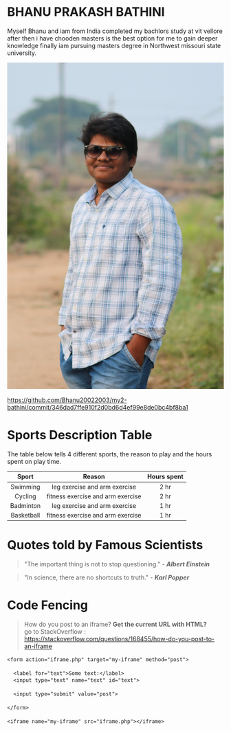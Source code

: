 # BHANU PRAKASH BATHINI

Myself Bhanu and iam from India completed my bachlors study at vit vellore after then i have chooden masters is the best option for me to gain deeper knowledge finally iam pursuing masters degree in Northwest missouri state university.

![myimg](https://github.com/Bhanu20022003/my2-bathini/blob/main/image/IMG_1258.JPG)

<https://github.com/Bhanu20022003/my2-bathini/commit/346dad7ffe910f2d0bd6d4ef99e8de0bc4bf8ba1>


# Sports Description Table

The table below tells 4 different sports, the reason to play and the hours spent on play time.

| Sport | Reason    | Hours spent  |
| :----: | :------------------------------: | :-------------: |
| Swimming | leg exercise and arm exercise  | 2 hr  |
| Cycling | fitness exercise and arm exercise | 2 hr |
| Badminton | leg exercise and arm exercise  | 1 hr  |
| Basketball |fitness exercise and arm exercise  | 1 hr  |

# Quotes told by Famous Scientists
> "The important thing is not to stop questioning." - ***Albert Einstein*** <br/>

> "In science, there are no shortcuts to truth." - ***Karl Popper***

# Code Fencing 
>How do you post to an iframe?
>**Get the current URL with HTML?** </br>
go to StackOverflow : <https://stackoverflow.com/questions/168455/how-do-you-post-to-an-iframe>

```
<form action="iframe.php" target="my-iframe" method="post">
			
  <label for="text">Some text:</label>
  <input type="text" name="text" id="text">
			
  <input type="submit" value="post">
			
</form>
		
<iframe name="my-iframe" src="iframe.php"></iframe>

``````